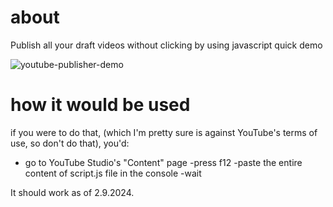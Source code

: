 # about
Publish all your draft videos without clicking by using javascript quick demo

![youtube-publisher-demo](https://github.com/user-attachments/assets/a84942bb-f6f3-4d3c-b224-676917e4efee)

# how it would be used
if you were to do that, (which I'm pretty sure is against YouTube's terms of use, so don't do that), you'd:

- go to YouTube Studio's "Content" page
 -press f12
 -paste the entire content of script.js file in the console
 -wait

It should work as of 2.9.2024.
